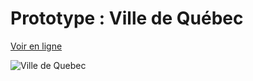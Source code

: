 # Prototype : Ville de Québec

[Voir en ligne](https://flamboyant-tereshkova-c0b2ec.netlify.com/ville-de-qc/index.html)

![Ville de Quebec](https://i.postimg.cc/wxw10V2z/ville-de-qc.png)
